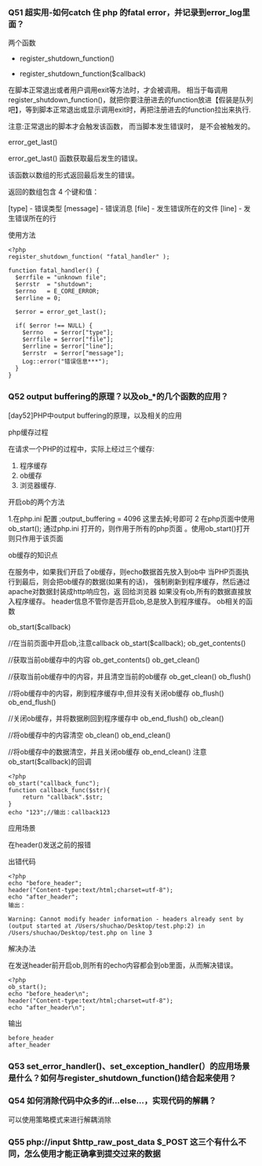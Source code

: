
### Q51 超实用-如何catch 住 php 的fatal error，并记录到error_log里面？

两个函数

* register_shutdown_function()

* register_shutdown_function($callback)

在脚本正常退出或者用户调用exit等方法时，才会被调用。 相当于每调用register_shutdown_function()，就把你要注册进去的function放进【假装是队列吧】，等到脚本正常退出或显示调用exit时，再把注册进去的function拉出来执行.

注意:正常退出的脚本才会触发该函数， 而当脚本发生错误时， 是不会被触发的。

error_get_last()

error_get_last() 函数获取最后发生的错误。

该函数以数组的形式返回最后发生的错误。

返回的数组包含 4 个键和值：

[type] - 错误类型 [message] - 错误消息 [file] - 发生错误所在的文件 [line] - 发生错误所在的行

使用方法
```
<?php
register_shutdown_function( "fatal_handler" );

function fatal_handler() {
  $errfile = "unknown file";
  $errstr  = "shutdown";
  $errno   = E_CORE_ERROR;
  $errline = 0;

  $error = error_get_last();

  if( $error !== NULL) {
    $errno   = $error["type"];
    $errfile = $error["file"];
    $errline = $error["line"];
    $errstr  = $error["message"];
    Log::error("错误信息***");
  }
}
```

### Q52 output buffering的原理？以及ob_*的几个函数的应用？

[day52]PHP中output buffering的原理，以及相关的应用

php缓存过程

在请求一个PHP的过程中，实际上经过三个缓存: 
1. 程序缓存 
2. ob缓存 
3. 浏览器缓存.

开启ob的两个方法

1.在php.ini 配置 ;output_buffering = 4096 这里去掉;号即可
2 在php页面中使用 ob_start();
通过php.ini 打开的，则作用于所有的php页面 。使用ob_start()打开则只作用于该页面

ob缓存的知识点

在服务中，如果我们开启了ob缓存，则echo数据首先放入到ob中
当PHP页面执行到最后，则会把ob缓存的数据(如果有的话)， 强制刷新到程序缓存，然后通过apache对数据封装成http响应包，返 回给浏览器
如果没有ob,所有的数据直接放入程序缓存。 header信息不管你是否开启ob,总是放入到程序缓存。
ob相关的函数

ob_start($callback)

//在当前页面中开启ob,注意callback
ob_start($callback);
ob_get_contents()

//获取当前ob缓存中的内容
ob_get_contents()
ob_get_clean()

//获取当前ob缓存中的内容，并且清空当前的ob缓存
ob_get_clean()
ob_flush()

//将ob缓存中的内容，刷到程序缓存中,但并没有关闭ob缓存
ob_flush()
ob_end_flush()

//关闭ob缓存，并将数据刷回到程序缓存中
ob_end_flush()
ob_clean()

//将ob缓存中的内容清空
ob_clean()
ob_end_clean()

//将ob缓存中的数据清空，并且关闭ob缓存
ob_end_clean()
注意ob_start($callback)的回调
```
<?php
ob_start("callback_func");
function callback_func($str){
	return "callback".$str;
}
echo "123";//输出：callback123
```
应用场景

在header()发送之前的报错

出错代码
```
<?php
echo "before_header";
header("Content-type:text/html;charset=utf-8");
echo "after_header";
输出：

Warning: Cannot modify header information - headers already sent by (output started at /Users/shuchao/Desktop/test.php:2) in /Users/shuchao/Desktop/test.php on line 3
```
解决办法

在发送header前开启ob,则所有的echo内容都会到ob里面，从而解决错误。
```
<?php
ob_start();
echo "before_header\n";
header("Content-type:text/html;charset=utf-8");
echo "after_header\n";
```
输出
```
before_header
after_header
```

### Q53 set_error_handler()、set_exception_handler(）的应用场景是什么？如何与register_shutdown_function()结合起来使用？

### Q54 如何消除代码中众多的if...else...，实现代码的解耦？
可以使用策略模式来进行解耦消除

### Q55 php://input  $http_raw_post_data $_POST 这三个有什么不同，怎么使用才能正确拿到提交过来的数据
